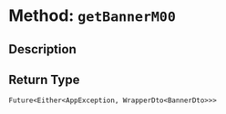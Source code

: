 # Method: `getBannerM00`

## Description



## Return Type
`Future<Either<AppException, WrapperDto<BannerDto>>>`

